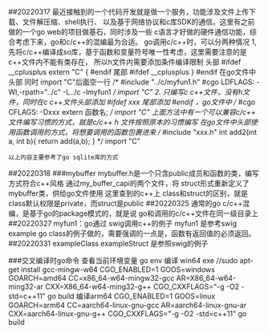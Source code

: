 ##20220317
    最近接触到的一个代码开发就是做一个服务，功能涉及文件上传下载、文件解压缩、shell执行、
    以及基于网络协议和c库SDK的通信。这里有之前做的一个go web的项目做基石，同时涉及一些
    c语言才好做的硬件通信功能，综合考虑下来，go和c/c++的混编最为合适。
    go调用c/c++时，可以分两种情况
    1,先将c/c++编译成so库，基于函数和变量符号唯一性考虑，这里需要注意的是c++文件内不能有类存在，
        所以h文件内需要添加条件编译限制 
            头部
            #ifdef __cplusplus
            extern "C" {
            #endif
            尾部
            #ifdef __cplusplus
            }
            #endif
        在go文件中 
        头部 同时 import "C"后面空一行
        /*
        #include "../c/myfun1.h"
        #cgo LDFLAGS: -Wl,-rpath="../c" -L../c -lmyfun1
        */
        import "C"
    2. 只编写c c++文件，没有h文件，同时在c c++文件头部添加 #ifdef xxx 尾部添加 #endif ，go文件中
         /*
        #cgo CFLAGS: -Dxxx
        extern 函数名;
        */
        import "C"
        上面方法中有一个可以兼容c/c++ 文件编写习惯的方式，就是c/c++ h 文件按照原本的习惯编写
        在go文件中头部使用函数调用的方式，将想要调用的函数包裹进来
        /*
        #include "xxx.h"
        int add2(int a, int b){
            return add(a,b);
        }
        */
        import "C"

    以上内容主要参考了go sqlite库的方式
##20220318
###mybuffer
    mybuffer.h是一个只含public成员和函数的类，编写方式符合c++风格
    通过my_buffer_capi的两个文件，将 struct形式重新定义了mybuffer类，供给go文件使用
    这里查到的c++上 class和struct的区别，就是class默认权限是private，而struct是public
##20220325
    通常的go c/c++混编，是基于go的package模式的，就是说 go和调用的c/c++文件在同一级目录上
##20220327
    myfun1：go通过 swig调用c++的例子
    myfun1 是参考swig example go class的例子做的，需要强调的一点是，函数有返回值的必须返回。
##20220331
    exampleClass exampleStruct 是参照swig的例子

###交叉编译时go命令
    查看当前环境变量
    go env
    编译 win64 exe
    //sudo apt-get install gcc-mingw-w64
    CGO_ENABLED=1 GOOS=windows GOARCH=amd64 CC=x86_64-w64-mingw32-gcc AR=X86_64-w64-ming32-ar CXX=X86_64-w64-ming32-g++ CGO_CXXFLAGS="-g -O2 -std=c++11" go build
    编译arm64
    CGO_ENABLED=1 GOOS=linux GOARCH=arm64 CC=aarch64-linux-gnu-gcc AR=aarch64-linux-gnu-ar CXX=aarch64-linux-gnu-g++ CGO_CXXFLAGS="-g -O2 -std=c++11"  go build

    